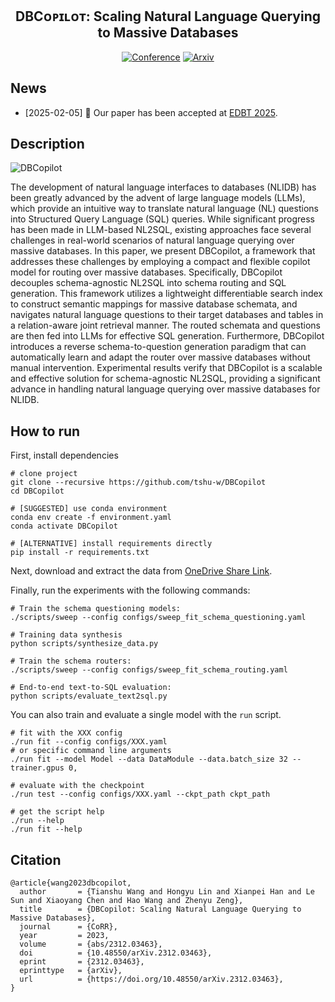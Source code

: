 <div align="center">

<h2 id="your-project-name">DBCᴏᴘɪʟᴏᴛ: Scaling Natural Language Querying to Massive Databases</h2>

<p>
  <a href="https://edbticdt2025.upc.edu"><img src="http://img.shields.io/badge/EDBT-2025-4b44ce.svg?style=flat-square" alt="Conference" /></a>
  <a href="https://arxiv.org/abs/2312.03463"><img src="http://img.shields.io/badge/arXiv-2312.03463-B31B1B.svg?style=flat-square" alt="Arxiv" /></a>
</p>

</div>

## News

- [2025-02-05] 🎉 Our paper has been accepted at [EDBT 2025](https://edbticdt2025.upc.edu).

## Description

![DBCopilot](https://github.com/tshu-w/DBCopilot/assets/13161779/8212f2ae-f12f-481a-b8ba-b1de9d8bbef9)

The development of natural language interfaces to databases (NLIDB) has been greatly advanced by the advent of large language models (LLMs), which provide an intuitive way to translate natural language (NL) questions into Structured Query Language (SQL) queries. While significant progress has been made in LLM-based NL2SQL, existing approaches face several challenges in real-world scenarios of natural language querying over massive databases. In this paper, we present DBCopilot, a framework that addresses these challenges by employing a compact and flexible copilot model for routing over massive databases. Specifically, DBCopilot decouples schema-agnostic NL2SQL into schema routing and SQL generation. This framework utilizes a lightweight differentiable search index to construct semantic mappings for massive database schemata, and navigates natural language questions to their target databases and tables in a relation-aware joint retrieval manner. The routed schemata and questions are then fed into LLMs for effective SQL generation. Furthermore, DBCopilot introduces a reverse schema-to-question generation paradigm that can automatically learn and adapt the router over massive databases without manual intervention. Experimental results verify that DBCopilot is a scalable and effective solution for schema-agnostic NL2SQL, providing a significant advance in handling natural language querying over massive databases for NLIDB.

## How to run
First, install dependencies
```console
# clone project
git clone --recursive https://github.com/tshu-w/DBCopilot
cd DBCopilot

# [SUGGESTED] use conda environment
conda env create -f environment.yaml
conda activate DBCopilot

# [ALTERNATIVE] install requirements directly
pip install -r requirements.txt
```

Next, download and extract the data from [OneDrive Share Link](https://1drv.ms/u/s!AlCpSo470WIyo-sQPTT1K-mnzpC3fA?e=QISuff).

Finally, run the experiments with the following commands:
```console
# Train the schema questioning models:
./scripts/sweep --config configs/sweep_fit_schema_questioning.yaml

# Training data synthesis
python scripts/synthesize_data.py

# Train the schema routers:
./scripts/sweep --config configs/sweep_fit_schema_routing.yaml

# End-to-end text-to-SQL evaluation:
python scripts/evaluate_text2sql.py
```

You can also train and evaluate a single model with the `run` script.
```console
# fit with the XXX config
./run fit --config configs/XXX.yaml
# or specific command line arguments
./run fit --model Model --data DataModule --data.batch_size 32 --trainer.gpus 0,

# evaluate with the checkpoint
./run test --config configs/XXX.yaml --ckpt_path ckpt_path

# get the script help
./run --help
./run fit --help
```

## Citation
```
@article{wang2023dbcopilot,
  author       = {Tianshu Wang and Hongyu Lin and Xianpei Han and Le Sun and Xiaoyang Chen and Hao Wang and Zhenyu Zeng},
  title        = {DBCopilot: Scaling Natural Language Querying to Massive Databases},
  journal      = {CoRR},
  year         = 2023,
  volume       = {abs/2312.03463},
  doi          = {10.48550/arXiv.2312.03463},
  eprint       = {2312.03463},
  eprinttype   = {arXiv},
  url          = {https://doi.org/10.48550/arXiv.2312.03463},
}
```
